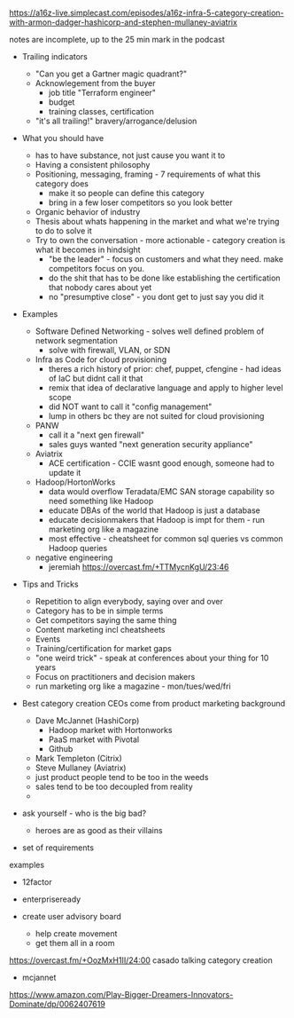 https://a16z-live.simplecast.com/episodes/a16z-infra-5-category-creation-with-armon-dadger-hashicorp-and-stephen-mullaney-aviatrix

notes are incomplete, up to the 25 min mark in the podcast

- Trailing indicators
	- "Can you get a Gartner magic quadrant?"
	- Acknowlegement from the buyer
		- job title "Terraform engineer"
		- budget
		- training classes, certification
	- "it's all trailing!" bravery/arrogance/delusion
- What you should have
	- has to have substance, not just cause you want it to
	- Having a consistent philosophy
	- Positioning, messaging, framing - 7 requirements of what this category does
		- make it so people can define this category
		- bring in a few loser competitors so you look better
	- Organic behavior of industry
	- Thesis about whats happening in the market and what we're trying to do to solve it
	- Try to own the conversation - more actionable - category creation is what it becomes in hindsight
		- "be the leader" - focus on customers and what they need. make competitors focus on you.
		- do the shit that has to be done like establishing the certification that nobody cares about yet
		- no "presumptive close" - you dont get to just say you did it
- Examples
	- Software Defined Networking - solves well defined problem of network segmentation
		- solve with firewall, VLAN, or SDN
	- Infra as Code for cloud provisioning
		- theres a rich history of prior: chef, puppet, cfengine - had ideas of IaC but didnt call it that
		- remix that idea of declarative language and apply to higher level scope
		- did NOT want to call it "config management"
		- lump in others bc they are not suited for cloud provisioning
	- PANW
		- call it a "next gen firewall"
		- sales guys wanted "next generation security appliance"
	- Aviatrix
		- ACE certification - CCIE wasnt good enough, someone had to update it
	- Hadoop/HortonWorks
		- data would overflow Teradata/EMC SAN storage capability so need something like Hadoop
		- educate DBAs of the world that Hadoop is just a database
		- educate decisionmakers that Hadoop is impt for them - run marketing org like a magazine
		- most effective - cheatsheet for common sql queries vs common Hadoop queries
	- negative engineering
		- jeremiah https://overcast.fm/+TTMycnKgU/23:46
- Tips and Tricks
	- Repetition to align everybody, saying over and over
	- Category has to be in simple terms
	- Get competitors saying the same thing
	- Content marketing incl cheatsheets
	- Events
	- Training/certification for market gaps
	- "one weird trick" - speak at conferences about your thing for 10 years
	- Focus on practitioners and decision makers
	- run marketing org like a magazine - mon/tues/wed/fri
- Best category creation CEOs come from product marketing background
	- Dave McJannet (HashiCorp)
		- Hadoop market with Hortonworks
		- PaaS market with Pivotal
		- Github
	- Mark Templeton (Citrix)
	- Steve Mullaney (Aviatrix)
	- just product people tend to be too in the weeds
	- sales tend to be too decoupled from reality
	- 


- ask yourself - who is the big bad?
	- heroes are as good as their villains
- set of requirements

examples
- 12factor
- enterpriseready

- create user advisory board
	- help create movement
	- get them all in a room


https://overcast.fm/+OozMxH1II/24:00 casado talking category creation
- mcjannet


https://www.amazon.com/Play-Bigger-Dreamers-Innovators-Dominate/dp/0062407619